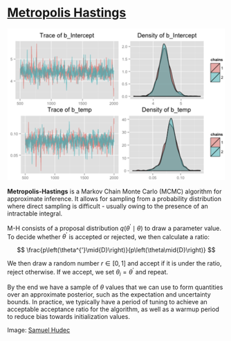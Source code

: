 # [Metropolis Hastings](https://paperswithcode.com/method/metropolis-hastings)
![](./img/Screen_Shot_2020-05-25_at_7.08.10_PM.png)

**Metropolis-Hastings** is a Markov Chain Monte Carlo (MCMC) algorithm for approximate inference. It allows for sampling from a probability distribution where direct sampling is difficult - usually owing to the presence of an intractable integral.

M-H consists of a proposal distribution $q\left(\theta^{'}\mid\theta\right)$ to draw a parameter value. To decide whether $\theta^{'}$ is accepted or rejected, we then calculate a ratio:

$$ \frac{p\left(\theta^{'}\mid{D}\right)}{p\left(\theta\mid{D}\right)} $$

We then draw a random number $r \in \left[0, 1\right]$ and accept if it is under the ratio, reject otherwise. If we accept, we set $\theta_{i} = \theta^{'}$ and repeat.

By the end we have a sample of $\theta$ values that we can use to form quantities over an approximate posterior, such as the expectation and uncertainty bounds. In practice, we typically have a period of tuning to achieve an acceptable acceptance ratio for the algorithm, as well as a warmup period to reduce bias towards initialization values.

Image: [Samuel Hudec](https://static1.squarespace.com/static/52e69d46e4b05a145935f24d/t/5a7dbadcf9619a745c5b2513/1518189289690/Stan.pdf)

